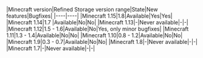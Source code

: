|Minecraft version|Refined Storage version range|State|New features|Bugfixes|
|----|----|
|Minecraft 1.15|1.8|Available|Yes|Yes|
|Minecraft 1.14|1.7 |Available|No|No|
|Minecraft 1.13|-|Never available|-|-|
|Minecraft 1.12|1.5 - 1.6|Available|No|Yes, only minor bugfixes|
|Minecraft 1.11|1.3 - 1.4|Available|No|No|
|Minecraft 1.10|0.8 - 1.2|Available|No|No|
|Minecraft 1.9|0.3 - 0.7|Available|No|No|
|Minecraft 1.8|-|Never available|-|-|
|Minecraft 1.7|-|Never available|-|-|
